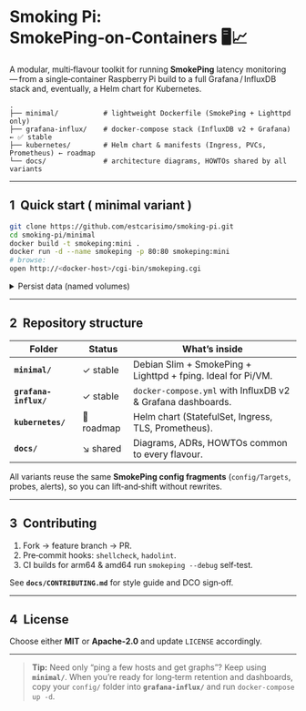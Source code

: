 # Smoking Pi: SmokePing‑on‑Containers 🖥️📈

A modular, multi‑flavour toolkit for running **SmokePing** latency monitoring — from a single‑container Raspberry Pi build to a full Grafana / InfluxDB stack and, eventually, a Helm chart for Kubernetes.

```text
.
├── minimal/           # lightweight Dockerfile (SmokePing + Lighttpd only)
├── grafana-influx/    # docker‑compose stack (InfluxDB v2 + Grafana)  ← ✅ stable
├── kubernetes/        # Helm chart & manifests (Ingress, PVCs, Prometheus) ← roadmap
└── docs/              # architecture diagrams, HOWTOs shared by all variants
```

---

## 1  Quick start ( minimal variant )

```bash
git clone https://github.com/estcarisimo/smoking‑pi.git
cd smoking‑pi/minimal
docker build -t smokeping:mini .
docker run -d --name smokeping -p 80:80 smokeping:mini
# browse:
open http://<docker‑host>/cgi-bin/smokeping.cgi
```

<details>
<summary>Persist data (named volumes)</summary>

```bash
docker volume create smokeping_rrd
docker volume create smokeping_cache

docker run -d --name smokeping \
  -v smokeping_rrd:/var/lib/smokeping \
  -v smokeping_cache:/var/cache/smokeping \
  -p 80:80 smokeping:mini
```

</details>

---

## 2  Repository structure

| Folder                | Status         | What’s inside                                                |
| --------------------- | -------------- | ------------------------------------------------------------ |
| **`minimal/`**        | ✓ stable       | Debian Slim + SmokePing + Lighttpd + fping. Ideal for Pi/VM. |
| **`grafana-influx/`** | ✓ stable  | `docker‑compose.yml` with InfluxDB v2 & Grafana dashboards.  |
| **`kubernetes/`**     | 📝 roadmap     | Helm chart (StatefulSet, Ingress, TLS, Prometheus).          |
| **`docs/`**           | ↘ shared       | Diagrams, ADRs, HOWTOs common to every flavour.              |

All variants reuse the same **SmokePing config fragments** (`config/Targets`, probes, alerts), so you can lift‑and‑shift without rewrites.


---

## 3  Contributing

1. Fork → feature branch → PR.
2. Pre‑commit hooks: `shellcheck`, `hadolint`.
3. CI builds for arm64 & amd64 run `smokeping --debug` self‑test.

See **`docs/CONTRIBUTING.md`** for style guide and DCO sign‑off.

---

## 4  License

Choose either **MIT** or **Apache‑2.0** and update `LICENSE` accordingly.

---

> **Tip:** Need only “ping a few hosts and get graphs”? Keep using **`minimal/`**. When you’re ready for long‑term retention and dashboards, copy your `config/` folder into **`grafana‑influx/`** and run `docker‑compose up ‑d`.
